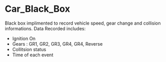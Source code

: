 # Car_Black_Box
 Black box implimented to record vehicle speed, gear change and collision informations.
 Data Recorded includes:
 * Ignition On
 * Gears : GR1, GR2, GR3, GR4, GR4, Reverse 
 * Collitsion status
 * Time of each event
 
 
